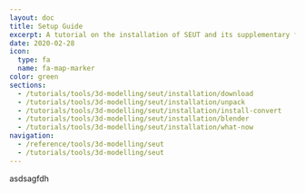 ```yaml
---
layout: doc
title: Setup Guide
excerpt: A tutorial on the installation of SEUT and its supplementary files.
date: 2020-02-28
icon:
  type: fa
  name: fa-map-marker
color: green
sections:
  - /tutorials/tools/3d-modelling/seut/installation/download
  - /tutorials/tools/3d-modelling/seut/installation/unpack
  - /tutorials/tools/3d-modelling/seut/installation/install-convert
  - /tutorials/tools/3d-modelling/seut/installation/blender
  - /tutorials/tools/3d-modelling/seut/installation/what-now
navigation:
  - /reference/tools/3d-modelling/seut
  - /tutorials/tools/3d-modelling/seut
---
```

asdsagfdh